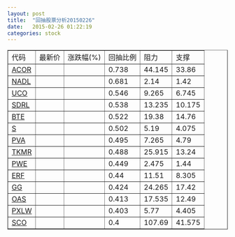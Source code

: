```yaml
---
layout: post
title:  "回抽股票分析20150226"
date:   2015-02-26 01:22:19
categories: stock
---
```

<script type="text/javascript">
var stockList = []
stockList.push('gb_acor');
stockList.push('gb_nadl');
stockList.push('gb_uco');
stockList.push('gb_sdrl');
stockList.push('gb_bte');
stockList.push('gb_s');
stockList.push('gb_pva');
stockList.push('gb_tkmr');
stockList.push('gb_pwe');
stockList.push('gb_erf');
stockList.push('gb_gg');
stockList.push('gb_oas');
stockList.push('gb_pxlw');
stockList.push('gb_sco');
</script>
<table border="1">
 <tr>
 <td>代码</td>
 <td>最新价</td>
 <td>涨跌幅(%)</td>
 <td>回抽比例</td>
 <td>阻力</td>
 <td>支撑</td>
</tr>
  <tr id="acor">
  <td><a href="http://stock.finance.sina.com.cn/usstock/quotes/ACOR.html" target="_blank">ACOR</a></td><td></td><td></td><td>0.738</td><td>44.145</td><td>33.86</td></tr>
  <tr id="nadl">
  <td><a href="http://stock.finance.sina.com.cn/usstock/quotes/NADL.html" target="_blank">NADL</a></td><td></td><td></td><td>0.681</td><td>2.14</td><td>1.42</td></tr>
  <tr id="uco">
  <td><a href="http://stock.finance.sina.com.cn/usstock/quotes/UCO.html" target="_blank">UCO</a></td><td></td><td></td><td>0.546</td><td>9.265</td><td>6.745</td></tr>
  <tr id="sdrl">
  <td><a href="http://stock.finance.sina.com.cn/usstock/quotes/SDRL.html" target="_blank">SDRL</a></td><td></td><td></td><td>0.538</td><td>13.235</td><td>10.175</td></tr>
  <tr id="bte">
  <td><a href="http://stock.finance.sina.com.cn/usstock/quotes/BTE.html" target="_blank">BTE</a></td><td></td><td></td><td>0.522</td><td>19.38</td><td>14.76</td></tr>
  <tr id="s">
  <td><a href="http://stock.finance.sina.com.cn/usstock/quotes/S.html" target="_blank">S</a></td><td></td><td></td><td>0.502</td><td>5.19</td><td>4.075</td></tr>
  <tr id="pva">
  <td><a href="http://stock.finance.sina.com.cn/usstock/quotes/PVA.html" target="_blank">PVA</a></td><td></td><td></td><td>0.495</td><td>7.265</td><td>4.79</td></tr>
  <tr id="tkmr">
  <td><a href="http://stock.finance.sina.com.cn/usstock/quotes/TKMR.html" target="_blank">TKMR</a></td><td></td><td></td><td>0.488</td><td>25.915</td><td>13.24</td></tr>
  <tr id="pwe">
  <td><a href="http://stock.finance.sina.com.cn/usstock/quotes/PWE.html" target="_blank">PWE</a></td><td></td><td></td><td>0.449</td><td>2.475</td><td>1.44</td></tr>
  <tr id="erf">
  <td><a href="http://stock.finance.sina.com.cn/usstock/quotes/ERF.html" target="_blank">ERF</a></td><td></td><td></td><td>0.44</td><td>11.51</td><td>8.305</td></tr>
  <tr id="gg">
  <td><a href="http://stock.finance.sina.com.cn/usstock/quotes/GG.html" target="_blank">GG</a></td><td></td><td></td><td>0.424</td><td>24.265</td><td>17.42</td></tr>
  <tr id="oas">
  <td><a href="http://stock.finance.sina.com.cn/usstock/quotes/OAS.html" target="_blank">OAS</a></td><td></td><td></td><td>0.413</td><td>17.535</td><td>12.49</td></tr>
  <tr id="pxlw">
  <td><a href="http://stock.finance.sina.com.cn/usstock/quotes/PXLW.html" target="_blank">PXLW</a></td><td></td><td></td><td>0.403</td><td>5.77</td><td>4.405</td></tr>
  <tr id="sco">
  <td><a href="http://stock.finance.sina.com.cn/usstock/quotes/SCO.html" target="_blank">SCO</a></td><td></td><td></td><td>0.4</td><td>107.69</td><td>41.575</td></tr>
</table>
